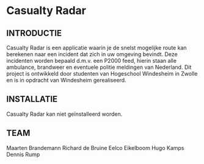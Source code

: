 # Casualty Radar

INTRODUCTIE
-----------
Casualty Radar is een applicatie waarin je de snelst mogelijke route kan berekenen naar een incident dat zich in uw omgeving bevindt. Deze incidenten worden bepaald d.m.v. een P2000 feed, hierin staan alle ambulance, brandweer en eventuele politie meldingen van Nederland. Dit project is ontwikkeld door studenten van Hogeschool Windesheim in Zwolle en is in opdracht van Windesheim gerealiseerd.

INSTALLATIE
-----------
Casualty Radar kan niet geïnstalleerd worden.

TEAM
-----------
Maarten Brandemann
Richard de Bruine
Eelco Eikelboom
Hugo Kamps
Dennis Rump
